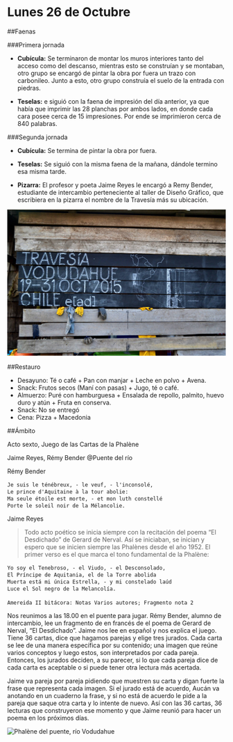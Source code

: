 # Lunes 26 de Octubre

##Faenas

###Primera jornada

- **Cubícula:** Se terminaron de montar los muros interiores tanto del acceso como del descanso, mientras esto se construían y se montaban, otro grupo se encargó de pintar la obra por fuera un trazo con carbonileo. Junto a esto, otro grupo construía el suelo de la entrada con piedras.

- **Teselas:** e siguió con la faena de impresión del día anterior, ya que había que imprimir las 28 planchas por ambos lados, en donde cada cara posee cerca de 15 impresiones. Por ende se imprimieron cerca de 840 palabras. 


###Segunda jornada

- **Cubícula:** Se termina de pintar la obra por fuera.

- **Teselas:** Se siguió con la misma faena de la mañana, dándole termino esa misma tarde.

- **Pizarra:** El profesor y poeta Jaime Reyes le encargó a Remy Bender, estudiante de intercambio perteneciente al taller de Diseño Gráfico, que escribiera en la pizarra el nombre de la Travesía más su ubicación.

![Pizarra](i/fotos/Pizarra01.jpg)

##Restauro

- Desayuno: Té o café + Pan con manjar + Leche en polvo + Avena.
- Snack: Frutos secos (Maní con pasas) + Jugo, té o café.
- Almuerzo: Puré con hamburguesa + Ensalada de repollo, palmito, huevo duro y atún + Fruta en conserva.
- Snack: No se entregó
- Cena: Pizza + Macedonia

##Ámbito

Acto sexto, Juego de las Cartas de la Phalène

Jaime Reyes, Rémy Bender @Puente del río

Rémy Bender

    Je suis le ténébreux, - le veuf, - l'inconsolé,
    Le prince d'Aquitaine à la tour abolie:
    Ma seule étoile est morte, - et mon luth constellé
    Porte le soleil noir de la Mélancolie.

Jaime Reyes

> Todo acto poético se inicia siempre con la recitación del poema “El Desdichado” de Gerard de Nerval. Así se iniciaban, se inician y espero que se inicien siempre las Phalènes desde el año 1952. El primer verso es el que marca el tono fundamental de la Phalène:

    Yo soy el Tenebroso, - el Viudo, - el Desconsolado,
    El Príncipe de Aquitania, el de la Torre abolida
    Muerta está mi única Estrella, - y mi constelado laúd
    Luce el Sol negro de la Melancolía.
    
    Amereida II bitácora: Notas Varios autores; Fragmento nota 2

Nos reunimos a las 18.00 en el puente para jugar. Rémy Bender, alumno de intercambio, lee un fragmento de en francés de el poema de Gerard de Nerval, “El Desdichado”. Jaime nos lee en español y nos explica el juego. Tiene 36 cartas, dice que hagamos parejas y elige tres jurados. Cada carta se lee de una manera específica por su contenido; una imagen que reúne varios conceptos y luego estos, son interpretados por cada pareja. Entonces, los jurados deciden, a su parecer, si lo que cada pareja dice de cada carta es aceptable o si puede tener otra lectura más acertada.

Jaime va pareja por pareja pidiendo que muestren su carta y digan fuerte la frase que representa cada imagen. Si el jurado está de acuerdo, Aucán va anotando en un cuaderno la frase, y si no está de acuerdo le pide a la pareja que saque otra carta y lo intente de nuevo. Así con las 36 cartas, 36 lecturas que construyeron ese momento y que Jaime reunió para hacer un poema en los próximos días.

 
![Phalène del puente, río Vodudahue](img/ambito/IMG_8781.JPG)
